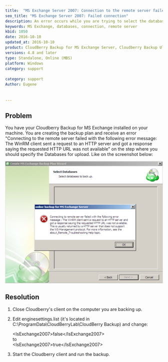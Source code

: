 ```yaml
---
title:  "MS Exchange Server 2007: Connection to the remote server failed"
seo_title: "MS Exchange Server 2007: Failed connection"
description: An error occurs while you are trying to select the databases for backup
keywords: MS Exchange, databases, connection, remote server
kbid: 1050
date: 2016-10-10
updated_at: 2016-10-10
product: CloudBerry Backup for MS Exchange Server, Cloudberry Backup Ultimate
versions: 4.8 and later
type: Standalone, Online (MBS)
platform: Windows
category: support

category: support
Author: Eugene


---
```

## Problem

You have your Cloudberry Backup for MS Exchange installed on your machine. You are creating the backup plan and receive an error "Connecting to the remote server failed with the following error message: The WinRM client sent a request to an HTTP server and got a response saying the requested HTTP URL was not available" on the step where you should specify the Databases for upload. Like on the screenshot below:

![The connection to remote server failed](/images/ms_exchange_error.png)

## Resolution

1. Close Cloudberry's client on the computer you are backing up.
2. Edit enginesettings.list (it's located in C:\ProgramData\CloudBerryLab\CloudBerry Backup\) and change:

    &lt;IsExchange2007&gt;false&lt;/IsExchange2007&gt;<br/>to<br/>&lt;IsExchange2007&gt;true&lt;/IsExchange2007&gt;

3. Start the Cloudberry client and run the backup.
